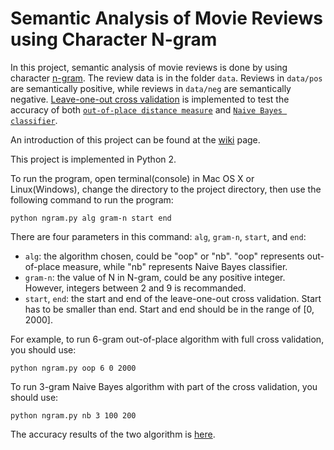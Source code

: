 # Semantic Analysis of Movie Reviews using Character N-gram

In this project, semantic analysis of movie reviews is done by using character [n-gram](https://github.com/halfvim/N-Gram/wiki/N-gram). The review data is in the folder `data`. Reviews in `data/pos` are semantically positive, while reviews in `data/neg` are semantically negative. [Leave-one-out cross validation](https://github.com/halfvim/N-Gram/wiki/Leave-one-out-Cross-Validation) is implemented to test the accuracy of both [`out-of-place distance measure`](https://github.com/halfvim/N-Gram/wiki/Out-of-place-Distance-Measure) and [`Naive Bayes classifier`](https://github.com/halfvim/N-Gram/wiki/Naive-Bayes-Classifier).

An introduction of this project can be found at the [wiki](https://github.com/halfvim/N-Gram/wiki/Introduction) page.

This project is implemented in Python 2.

To run the program, open terminal(console) in Mac OS X or Linux(Windows), change the directory to the project directory, then use the following command to run the program:
```
python ngram.py alg gram-n start end
```

There are four parameters in this command: `alg`, `gram-n`, `start`, and `end`:

-	`alg`: the algorithm chosen, could be "oop" or "nb". "oop" represents out-of-place measure, while "nb" represents Naive Bayes classifier.
-	`gram-n`: the value of N in N-gram, could be any positive integer. However, integers between 2 and 9 is recommanded.
-	`start`, `end`: the start and end of the leave-one-out cross validation. Start has to be smaller than end. Start and end should be in the range of [0, 2000].

For example, to run 6-gram out-of-place algorithm with full cross validation, you should use:
```
python ngram.py oop 6 0 2000
```

To run 3-gram Naive Bayes algorithm with part of the cross validation, you should use:
```
python ngram.py nb 3 100 200
```

The accuracy results of the two algorithm is [here](https://github.com/halfvim/N-Gram/wiki/Results).
